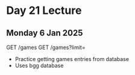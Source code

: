 # Day 21 Lecture 
## Monday 6 Jan 2025

GET /games
GET /games?limit=<INTEGER>

- Practice getting games entries from database 
- Uses bgg database